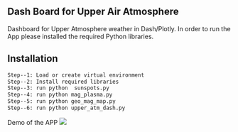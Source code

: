 
## Dash Board for Upper Air Atmosphere
Dashboard for Upper Atmosphere  weather in Dash/Plotly. In order to run the App please installed the required Python libraries.

## Installation


```sh
Step--1: Load or create virtual environment
Step--2: Install required libraries
Step--3: run python  sunspots.py
Step--4: run python mag_plasma.py
Step--5: run python geo_mag_map.py
Step--6: run python upper_atm_dash.py
```
Demo of the APP
![](Demo_Upper_Atmosphere.gif)

